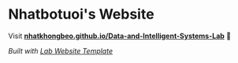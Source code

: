 
# Nhatbotuoi's Website

Visit **[nhatkhongbeo.github.io/Data-and-Intelligent-Systems-Lab](https://nhatkhongbeo.github.io/Data-and-Intelligent-Systems-Lab)** 🚀

_Built with [Lab Website Template](https://greene-lab.gitbook.io/lab-website-template-docs)_


